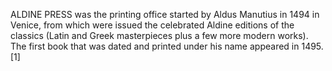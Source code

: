 ALDINE PRESS was the printing office started by Aldus Manutius in 1494 in Venice, from which were issued the celebrated Aldine editions of the classics (Latin and Greek masterpieces plus a few more modern works). The first book that was dated and printed under his name appeared in 1495.[1]
